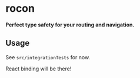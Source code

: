 # rocon

**Perfect type safety for your routing and navigation.**

## Usage

See `src/integrationTests` for now.

React binding will be there!
